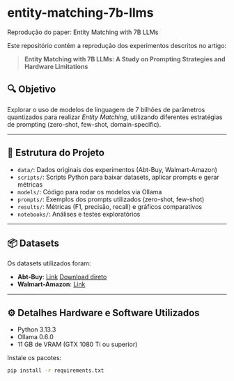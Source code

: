 # entity-matching-7b-llms
Reprodução do paper: Entity Matching with 7B LLMs

Este repositório contém a reprodução dos experimentos descritos no artigo:

> **Entity Matching with 7B LLMs: A Study on Prompting Strategies and Hardware Limitations**

## 🔍 Objetivo

Explorar o uso de modelos de linguagem de 7 bilhões de parâmetros quantizados para realizar *Entity Matching*, utilizando diferentes estratégias de prompting (zero-shot, few-shot, domain-specific).

---

## 📁 Estrutura do Projeto

- `data/`: Dados originais dos experimentos (Abt-Buy, Walmart-Amazon)
- `scripts/`: Scripts Python para baixar datasets, aplicar prompts e gerar métricas
- `models/`: Código para rodar os modelos via Ollama
- `prompts/`: Exemplos dos prompts utilizados (zero-shot, few-shot)
- `results/`: Métricas (F1, precisão, recall) e gráficos comparativos
- `notebooks/`: Análises e testes exploratórios

---

## 📦 Datasets

Os datasets utilizados foram:

- **Abt-Buy**:
[Link](https://paperswithcode.com/dataset/abt-buy)
[Download direto](https://dbs.uni-leipzig.de/files/datasets/Abt-Buy.zip)
- **Walmart-Amazon**:
[Link](https://www.kaggle.com/datasets/satriowp/amazonwalmart-dataset?resource=download&SSORegistrationToken=CfDJ8KT8tnOr7fFFm_byYmusL7h5Ty19or31iMUbEDc69D6JJj5V58Gr-d6lJ4HJkStuuZ8KpAqQ9GdoXf0FoxrVLXdroisIQzkqb7h8f-tke0w3X0fw8Kkim5FOpjR7wHrjPKlKPquGUQ27cGN1vR9NtC1uLmwvQ_ajiD6_eIlJkilQicMeK4bpcQxH9bdUEF1QrUDh1WdFniYvAAhL-BW53GkMXbeG7Uprj8uTxWybyalKY1oAL7q62gX1BosGDkmLqf_4Jm2hmtNM-KMwvja6wc8kBJ0eierSchIiiny0HYQWDp7NZvOdK7OtEgUefAXgAUlnkRm6cMoDT0_fWPA4HXM&DisplayName=Hony%20A%20Nascimento)

---

## ⚙️ Detalhes Hardware e Software Utilizados

- Python 3.13.3
- Ollama 0.6.0
- 11 GB de VRAM (GTX 1080 Ti ou superior)

Instale os pacotes:

```bash
pip install -r requirements.txt
